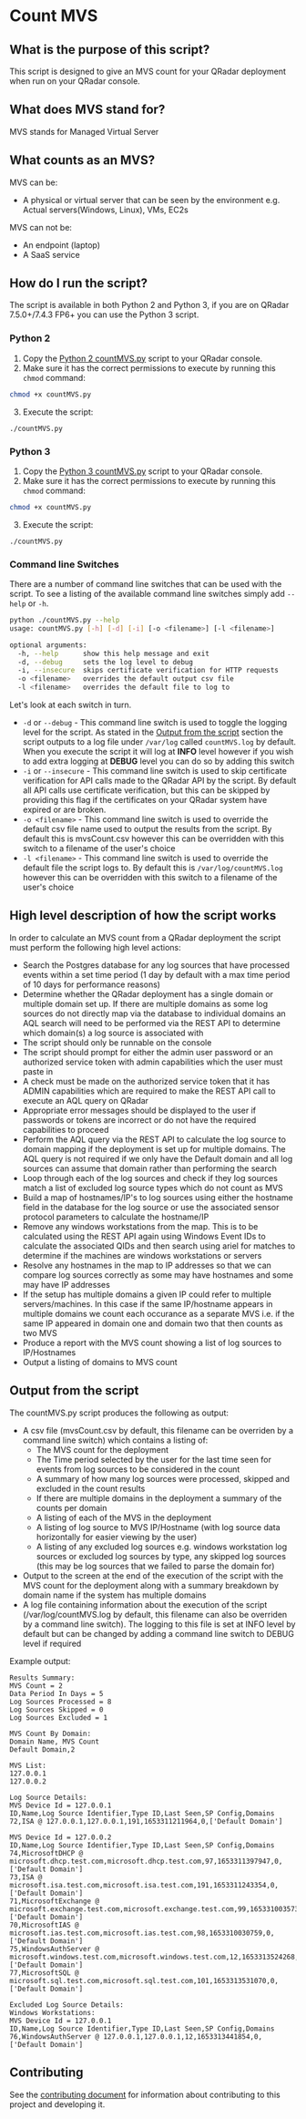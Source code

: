 # Count MVS

## What is the purpose of this script?

This script is designed to give an MVS count for your QRadar deployment when run on your QRadar console.

## What does MVS stand for?

MVS stands for Managed Virtual Server

## What counts as an MVS?

MVS can be:

*  A physical or virtual server that can be seen by the environment e.g. Actual servers(Windows, Linux), VMs, EC2s

MVS can not be:

* An endpoint (laptop)
* A SaaS service

## How do I run the script?

The script is available in both Python 2 and Python 3, if you are on QRadar 7.5.0+/7.4.3 FP6+ you can use the Python 3
script.

### Python 2

1. Copy the [Python 2 countMVS.py](python2/src/countMVS.py) script to your QRadar console.
2. Make sure it has the correct permissions to execute by running this `chmod` command:

```bash
chmod +x countMVS.py
```

3. Execute the script:

```
./countMVS.py
```

### Python 3

1. Copy the [Python 3 countMVS.py](python3/src/countMVS.py) script to your QRadar console.
2. Make sure it has the correct permissions to execute by running this `chmod` command:

```bash
chmod +x countMVS.py
```

3. Execute the script:

```
./countMVS.py
```

<a name="commandlineswitches"></a>
### Command line Switches

There are a number of command line switches that can be used with the script. To see a listing of the available command
line switches simply add `--help` or `-h`.

```bash
python ./countMVS.py --help
usage: countMVS.py [-h] [-d] [-i] [-o <filename>] [-l <filename>]

optional arguments:
  -h, --help      show this help message and exit
  -d, --debug     sets the log level to debug
  -i, --insecure  skips certificate verification for HTTP requests
  -o <filename>   overrides the default output csv file
  -l <filename>   overrides the default file to log to
```

Let's look at each switch in turn.

* `-d` or `--debug` - This command line switch is used to toggle the logging level for the script. As stated in
the [Output from the script](#outputfromscript) section the script outputs to a log file under `/var/log` called
`countMVS.log` by default. When you execute the script it will log at **INFO** level however if you wish to add extra
logging at **DEBUG** level you can do so by adding this switch
* `-i` or `--insecure` - This command line switch is used to skip certificate verification for API calls made to the
QRadar API by the script. By default all API calls use certificate verification, but this can be skipped by providing
this flag if the certificates on your QRadar system have expired or are broken.
* `-o <filename>` - This command line switch is used to override the default csv file name used to output the results
from the script. By default this is mvsCount.csv however this can be overridden with this switch to a filename of the
user's choice
* `-l <filename>` - This command line switch is used to override the default file the script logs to. By default this
is `/var/log/countMVS.log` however this can be overridden with this switch to a filename of the user's choice

## High level description of how the script works

In order to calculate an MVS count from a QRadar deployment the script must perform the following high level actions:

* Search the Postgres database for any log sources that have processed events within a set time period (1 day by
default with a max time period of 10 days for performance reasons)
* Determine whether the QRadar deployment has a single domain or multiple domain set up. If there are multiple domains
as some log sources do not directly map via the database to individual domains an AQL search will need to be performed
via the REST API to determine which domain(s) a log source is associated with
* The script should only be runnable on the console
* The script should prompt for either the admin user password or an authorized service token with admin capabilities
which the user must paste in
* A check must be made on the authorized service token that it has ADMIN capabilities which are required to make the
REST API call to execute an AQL query on QRadar
* Appropriate error messages should be displayed to the user if passwords or tokens are incorrect or do not have the
required capabilities to proceed
* Perform the AQL query via the REST API to calculate the log source to domain mapping if the deployment is set up for
multiple domains. The AQL query is not required if we only have the Default domain and all log sources can assume that
domain rather than performing the search
* Loop through each of the log sources and check if they log sources match a list of excluded log source types which do
not count as MVS
* Build a map of hostnames/IP's to log sources using either the hostname field in the database for the log source or
use the associated sensor protocol parameters to calculate the hostname/IP
* Remove any windows workstations from the map. This is to be calculated using the REST API again using Windows Event
IDs to calculate the associated QIDs and then search using ariel for matches to determine if the machines are windows
workstations or servers
* Resolve any hostnames in the map to IP addresses so that we can compare log sources correctly as some may have
hostnames and some may have IP addresses
* If the setup has multiple domains a given IP could refer to multiple servers/machines. In this case if the same
IP/hostname appears in multiple domains we count each occurance as a separate MVS i.e. if the same IP appeared in
domain one and domain two that then counts as two MVS
* Produce a report with the MVS count showing a list of log sources to IP/Hostnames
* Output a listing of domains to MVS count

<a name="outputfromscript"></a>
## Output from the script

The countMVS.py script produces the following as output:

* A csv file (mvsCount.csv by default, this filename can be overriden by a command line switch) which contains a
listing of:
    * The MVS count for the deployment
	* The Time period selected by the user for the last time seen for events from log sources to be considered in the
    count
	* A summary of how many log sources were processed, skipped and excluded in the count results
	* If there are multiple domains in the deployment a summary of the counts per domain
	* A listing of each of the MVS in the deployment
	* A listing of log source to MVS IP/Hostname (with log source data horizontally for easier viewing by the user)
	* A listing of any excluded log sources e.g. windows workstation log sources or excluded log sources by type, any
    skipped log sources (this may be log sources that we failed to parse the domain for)
* Output to the screen at the end of the execution of the script with the MVS count for the deployment along with a
summary breakdown by domain name if the system has multiple domains
* A log file containing information about the execution of the script (/var/log/countMVS.log by default, this filename
can also be overriden by a command line switch). The logging to this file is set at INFO level by default but can be
changed by adding a command line switch to DEBUG level if required

Example output:

```csv
Results Summary:
MVS Count = 2
Data Period In Days = 5
Log Sources Processed = 8
Log Sources Skipped = 0
Log Sources Excluded = 1

MVS Count By Domain:
Domain Name, MVS Count
Default Domain,2

MVS List:
127.0.0.1
127.0.0.2

Log Source Details:
MVS Device Id = 127.0.0.1
ID,Name,Log Source Identifier,Type ID,Last Seen,SP Config,Domains
72,ISA @ 127.0.0.1,127.0.0.1,191,1653311211964,0,['Default Domain']

MVS Device Id = 127.0.0.2
ID,Name,Log Source Identifier,Type ID,Last Seen,SP Config,Domains
74,MicrosoftDHCP @ microsoft.dhcp.test.com,microsoft.dhcp.test.com,97,1653311397947,0,['Default Domain']
73,ISA @ microsoft.isa.test.com,microsoft.isa.test.com,191,1653311243354,0,['Default Domain']
71,MicrosoftExchange @ microsoft.exchange.test.com,microsoft.exchange.test.com,99,1653310035730,0,['Default Domain']
70,MicrosoftIAS @ microsoft.ias.test.com,microsoft.ias.test.com,98,1653310030759,0,['Default Domain']
75,WindowsAuthServer @ microsoft.windows.test.com,microsoft.windows.test.com,12,1653313524268,0,['Default Domain']
77,MicrosoftSQL @ microsoft.sql.test.com,microsoft.sql.test.com,101,1653313531070,0,['Default Domain']

Excluded Log Source Details:
Windows Workstations:
MVS Device Id = 127.0.0.1
ID,Name,Log Source Identifier,Type ID,Last Seen,SP Config,Domains
76,WindowsAuthServer @ 127.0.0.1,127.0.0.1,12,1653313441854,0,['Default Domain']
```

## Contributing

See the [contributing document](./CONTRIBUTING.md) for information about contributing to this project and developing it.
